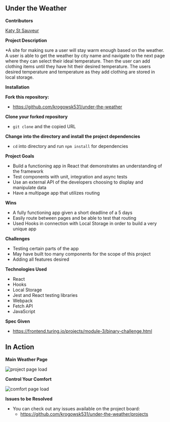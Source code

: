 ## Under the Weather

**Contributors**

[Katy St Sauveur](https://github.com/krogowsk531)

**Project Description**

*A site for making sure a user will stay warm enough based on the weather.  A user is able to get the weather by city name and navigate to the next page where they can select their ideal temperature.  Then the user can add clothing items until they have hit their desired temperature.  The users desired temperature and temperature as they add clothing are stored in local storage.

**Installation**

**Fork this repository:**

* https://github.com/krogowsk531/under-the-weather

**Clone your forked repository**

* `git clone` and the copied URL

**Change into the directory and install the project dependencies**

* `cd` into directory and run `npm install` for dependencies

**Project Goals**

* Build a functioning app in React that demonstrates an understanding of the framework
* Test components with unit, integration and async tests
* Use an external API of the developers choosing to display and manipulate data
* Have a multipage app that utilizes routing

**Wins**

* A fully functioning app given a short deadline of a 5 days
* Easily route between pages and be able to test that routing
* Used Hooks in connection with Local Storage in order to build a very unique app

**Challenges**

* Testing certain parts of the app
* May have built too many components for the scope of this project
* Adding all features desired

**Technologies Used**

* React
* Hooks
* Local Storage
* Jest and React testing libraries
* Webpack
* Fetch API
* JavaScript

**Spec Given**
  * https://frontend.turing.io/projects/module-3/binary-challenge.html

## In Action

**Main Weather Page**

![project page load](https://media.giphy.com/media/16FHreBgxWhGJWiPKY/giphy.gif)

**Control Your Comfort**

![comfort page load](https://media.giphy.com/media/acejqMQJP545uFqPir/giphy.gif)

**Issues to be Resolved**

* You can check out any issues available on the project board:
  * https://github.com/krogowsk531/under-the-weather/projects

